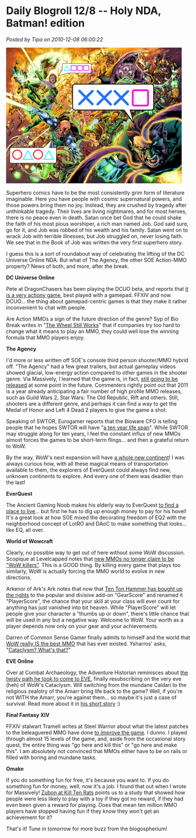 # Daily Blogroll 12/8 -- Holy NDA, Batman! edition

*Posted by Tipa on 2010-12-08 06:00:22*

![](../../../uploads/2010/12/lantern.png "DCUO brings console gaming to MMOs")

Superhero comics have to be the most consistently grim form of literature imaginable. Here you have people with cosmic supernatural powers, and those powers bring them no joy. Instead, they are crushed by tragedy after unthinkable tragedy. Their lives are living nightmares, and for most heroes, there is no peace even in death. Satan once bet God that he could shake the faith of his most pious worshiper, a rich man named Job. God said sure, go for it, and Job was robbed of his wealth and his family. Satan went on to wrack Job with terrible illnesses, but Job struggled on, never losing faith. We see that in the Book of Job was written the very first superhero story.

I guess this is a sort of roundabout way of celebrating the lifting of the DC Universe Online NDA. But what of The Agency, the other SOE Action-MMO property? News of both, and more, after the break.


**DC Universe Online**

Pete at DragonChasers has been playing the DCUO beta, and reports that [it is a very actiony game](http://dragonchasers.com/2010/12/07/dc-universe-online-nda-drops/), best played with a gamepad. FFXIV and now DCUO... the thing about gamepad-centric games is that they make it rather inconvenient to chat with people. 

Are Action MMOs a sign of the future direction of the genre? Syp of Bio Break writes in "[The Wheel Still Works](http://biobreak.wordpress.com/2010/12/07/the-wheel-still-works-gentlemen/)" that if companies try too hard to change what it means to play an MMO, they could well lose the winning formula that MMO players enjoy.

**The Agency**

I'd more or less written off SOE's console third person shooter/MMO hybrid off. "The Agency" had a few great trailers, but actual gameplay videos showed glacial, low-energy action compared to other games in the shooter genre. Via Massively, I learned that the game is, in fact, [still going to be released](http://massively.joystiq.com/2010/12/07/soes-the-agency-delayed-until-late-2011/) at some point in the future. Commenters rightly point out that 2011 is a year already anticipating a fair number of high profile MMO releases, such as Guild Wars 2, Star Wars: The Old Republic, Rift and others. Still, shooters are a different genre, and perhaps it can find a way to get the Medal of Honor and Left 4 Dead 2 players to give the game a shot.

Speaking of SWTOR, Eurogamer reports that the Bioware CFO is telling people that he hopes SWTOR will have "[a ten year life span](http://www.eurogamer.net/articles/2010-12-07-star-wars-tor-is-a-10-year-opportunity)". While SWTOR may struggle along for ten years, I feel the constant influx of new MMOs almost forces the games to be short-term flings... and then a grateful return to WoW. 

By the way, WoW's next expansion will have [a whole new continent](http://www.tomshardware.com/news/world-of-warcraft-cataclysm-MMORPG-greg-street-lich-king,11751.html)! I was always curious how, with all these magical means of transportation available to them, the explorers of EverQuest could always find new, unknown continents to explore. And every one of them was deadlier than the last!

**EverQuest**

The Ancient Gaming Noob makes his elderly way to EverQuest [to find a place to live](http://tagn.wordpress.com/2010/12/07/finding-a-house-in-everquest/)... but first he has to dig up enough money to pay for his hovel! It's a great look at how SOE mixed the decorating freedom of EQ2 with the neighborhood concept of LotRO and DAoC to make something that looks... like EQ, all over.

**World of Wowcraft**

Clearly, no possible way to get out of here without some WoW discussion. Scopique at Levelcapped notes that [new MMOs no longer claim to be "WoW killers"](http://levelcapped.com/2010/12/into-the-wow-gap-or-a-niche-future/). This is a GOOD thing. By killing every game that plays too similarly, WoW is actually forcing the MMO world to evolve in new directions.

Arkenor of Ark's Ark notes that now that [Ten Ton Hammer has bought up the rights](http://www.arksark.org/blog/4311/gearscore-becomes-playerscore/) to the popular and divisive add-on "GearScore" and renamed it "PlayerScore", the chance that your skill at your class will ever count for anything has just vanished into bit heaven. While "PlayerScore" will let people give your character a "thumbs up or down", there's little chance that will be used in any but a negative way. Welcome to WoW. Your worth as a player depends now only on your gear and your achievements.

Darren of Common Sense Gamer finally admits to himself and the world that [WoW really IS the best MMO](http://commonsensegamer.com/?p=2084) that has ever existed. Ysharros' asks, "[Cataclysm? What's that?](http://stylishcorpse.wordpress.com/2010/12/07/catacynicism/)"

**EVE Online**

Over at Combat Archaeology, the Adventure Historian reminisces about [the twisty path he took to come to EVE](http://combat-archaeology.net/2010/12/07/eve-the-life-death-and-life-of-a-gaming-experience/), finally resubscribing on the very eve (heh) of WoW's Cataclysm. Will switching from the mundane Caldari to the religious zealotry of the Amarr bring life back to the game? Well, if you're not WITH the Amarr, you're against them... so maybe it's just a case of survival. Read more about it in [his short story](http://combat-archaeology.net/2010/12/07/the-narrow-world/) :)

**Final Fantasy XIV**

FFXIV stalwart Tramell writes at Steel Warrior about what the latest patches to the beleaguered MMO have done [to improve the game](http://steelharmony.com/archives/1342). I dunno. I played through almost 15 levels of the game, and, aside from the occasional story quest, the entire thing was "go here and kill this" or "go here and make this". I am absolutely not convinced that MMOs either have to be on rails or filled with boring and mundane tasks.

**Omake**

If you do something fun for free, it's because you want to. If you do something fun for money, well, now it's a job. I found that out when I wrote for Massively! [Zubon at Kill Ten Rats](http://www.killtenrats.com/2010/12/07/love-over-gold/) points us to a study that showed how people were less likely to play with a toy if they got no reward, if they had even been given a reward for playing. Does that mean ten million MMO players have stopped having fun if they know they won't get an achievement for it?

That's it! Tune in tomorrow for more buzz from the blogospherium!
